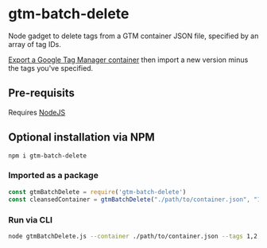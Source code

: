 # gtm-batch-delete
Node gadget to delete tags from a GTM container JSON file, specified by an array of tag IDs.

[Export a Google Tag Manager container](https://support.google.com/tagmanager/answer/6106997) then import a new version minus the tags you've specified.

## Pre-requisits

Requires [NodeJS](https://nodejs.org/)

## Optional installation via NPM

`npm i gtm-batch-delete`

### Imported as a package

```javascript
const gtmBatchDelete = require('gtm-batch-delete')
const cleansedContainer = gtmBatchDelete("./path/to/container.json", "1,2,3")
```

### Run via CLI

```bash
node gtmBatchDelete.js --container ./path/to/container.json --tags 1,2,3
```

